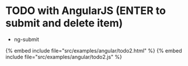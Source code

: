 # TODO with AngularJS (ENTER to submit and delete item)

* ng-submit

{% embed include file="src/examples/angular/todo2.html" %}
{% embed include file="src/examples/angular/todo2.js" %}


